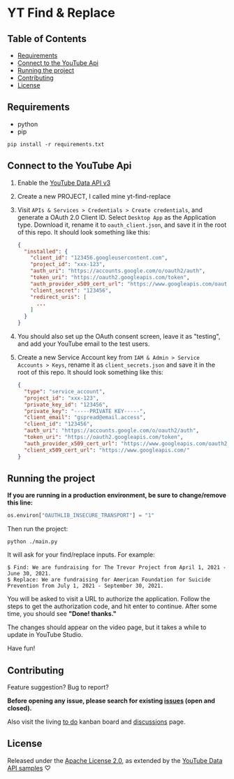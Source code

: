# YT Find & Replace <!-- omit in toc -->

## Table of Contents <!-- omit in toc -->

* [Requirements](#requirements)
* [Connect to the YouTube Api](#connect-to-the-youtube-api)
* [Running the project](#running-the-project)
* [Contributing](#contributing)
* [License](#license)

## Requirements

* python
* pip

```shell
pip install -r requirements.txt
```

## Connect to the YouTube Api

1. Enable the [YouTube Data API v3](https://console.cloud.google.com/apis/library?authuser=1&project=yt-search-replace&supportedpurview=project&q=youtube)
2. Create a new PROJECT, I called mine yt-find-replace
3. Visit `APIs & Services > Credentials > Create credentials`, and generate a OAuth 2.0 Client ID.
Select `Desktop App` as the Application type.
Download it, rename it to `oauth_client.json`, and save it in the root of this repo.
It should look something like this:

    ``` json
    {
      "installed": {
        "client_id": "123456.googleusercontent.com",
        "project_id": "xxx-123",
        "auth_uri": "https://accounts.google.com/o/oauth2/auth",
        "token_uri": "https://oauth2.googleapis.com/token",
        "auth_provider_x509_cert_url": "https://www.googleapis.com/oauth2/v1/certs",
        "client_secret": "123456",
        "redirect_uris": [
          ...
        ]
      }
    }
    ```

4. You should also set up the OAuth consent screen, leave it as "testing", and add your YouTube email to the test users.
5. Create a new Service Account key from `IAM & Admin > Service Accounts > Keys`,
rename it as `client_secrets.json` and save it in the root of this repo.  It should look something like this:

    ```json
    {
      "type": "service_account",
      "project_id": "xxx-123",
      "private_key_id": "123456",
      "private_key": "-----PRIVATE KEY-----",
      "client_email": "gspread@email.access",
      "client_id": "123456",
      "auth_uri": "https://accounts.google.com/o/oauth2/auth",
      "token_uri": "https://oauth2.googleapis.com/token",
      "auth_provider_x509_cert_url": "https://www.googleapis.com/oauth2/v1/certs",
      "client_x509_cert_url": "https://www.googleapis.com/"
    }
    ```

## Running the project

**If you are running in a production environment, be sure to change/remove this line:**

```python
os.environ["OAUTHLIB_INSECURE_TRANSPORT"] = "1"
```

Then run the project:

```shell
python ./main.py
```

It will ask for your find/replace inputs.  For example:

```shell
$ Find: We are fundraising for The Trevor Project from April 1, 2021 - June 30, 2021.
$ Replace: We are fundraising for American Foundation for Suicide Prevention from July 1, 2021 - September 30, 2021.
```

You will be asked to visit a URL to authorize the application.  Follow the steps to get the authorization code, and hit enter to continue.  After some time, you should see **"Done! thanks."**

The changes should appear on the video page, but it takes a while to update in YouTube Studio.

Have fun!

## Contributing

Feature suggestion? Bug to report?

**Before opening any issue, please search for existing [issues](https://github.com/telepathics/yt-find-replace/issues) (open and closed).**

Also visit the living [to do](https://github.com/telepathics/yt-find-replace/projects/1) kanban board and [discussions](https://github.com/telepathics/yt-find-replace/discussions) page.

## License

Released under the [Apache License 2.0](https://www.apache.org/licenses/LICENSE-2.0), as extended by the [YouTube Data API samples](https://github.com/youtube/api-samples) ♡
